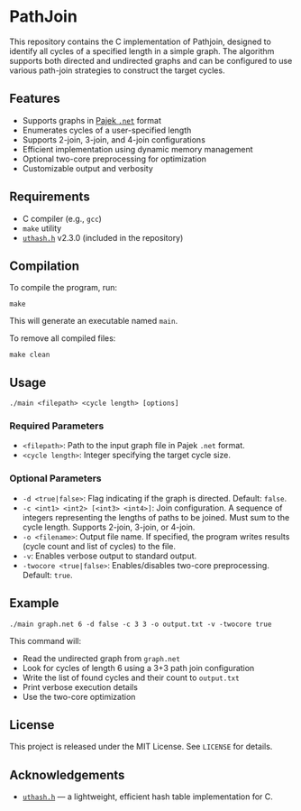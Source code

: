 # PathJoin

This repository contains the C implementation of Pathjoin, designed to identify all cycles of a specified length in a simple graph. The algorithm supports both directed and undirected graphs and can be configured to use various path-join strategies to construct the target cycles.

## Features

- Supports graphs in [Pajek `.net`](http://vlado.fmf.uni-lj.si/pub/networks/pajek/) format
- Enumerates cycles of a user-specified length
- Supports 2-join, 3-join, and 4-join configurations
- Efficient implementation using dynamic memory management
- Optional two-core preprocessing for optimization
- Customizable output and verbosity

## Requirements

- C compiler (e.g., `gcc`)
- `make` utility
- [`uthash.h`](https://troydhanson.github.io/uthash/) v2.3.0 (included in the repository)

## Compilation

To compile the program, run:

```
make
```

This will generate an executable named `main`.

To remove all compiled files:

```
make clean
```

## Usage

```
./main <filepath> <cycle length> [options]
```

### Required Parameters

- `<filepath>`: Path to the input graph file in Pajek `.net` format.
- `<cycle length>`: Integer specifying the target cycle size.

### Optional Parameters

- `-d <true|false>`: Flag indicating if the graph is directed. Default: `false`.
- `-c <int1> <int2> [<int3> <int4>]`: Join configuration. A sequence of integers representing the lengths of paths to be joined. Must sum to the cycle length. Supports 2-join, 3-join, or 4-join.
- `-o <filename>`: Output file name. If specified, the program writes results (cycle count and list of cycles) to the file.
- `-v`: Enables verbose output to standard output.
- `-twocore <true|false>`: Enables/disables two-core preprocessing. Default: `true`.

## Example

```
./main graph.net 6 -d false -c 3 3 -o output.txt -v -twocore true
```

This command will:
- Read the undirected graph from `graph.net`
- Look for cycles of length 6 using a 3+3 path join configuration
- Write the list of found cycles and their count to `output.txt`
- Print verbose execution details
- Use the two-core optimization

## License

This project is released under the MIT License. See `LICENSE` for details.

## Acknowledgements

- [`uthash.h`](https://troydhanson.github.io/uthash/) — a lightweight, efficient hash table implementation for C.
